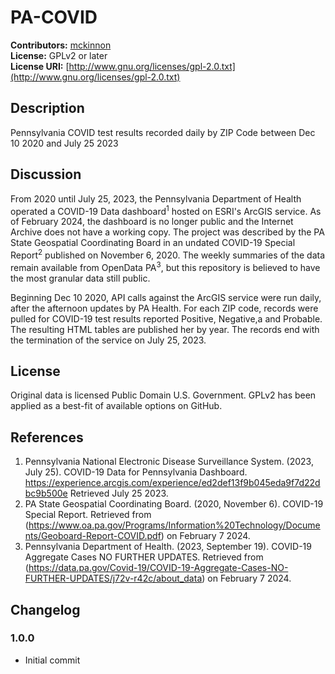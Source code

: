 # PA-COVID #

**Contributors:** [mckinnon](https://opendna.com)  
**License:** GPLv2 or later  
**License URI:** [http://www.gnu.org/licenses/gpl-2.0.txt](http://www.gnu.org/licenses/gpl-2.0.txt)

 ## Description ##
 Pennsylvania COVID test results recorded daily by ZIP Code between Dec 10 2020 and July 25 2023

 ## Discussion ##
 From 2020 until July 25, 2023, the Pennsylvania Department of Health operated a COVID-19 Data dashboard<sup>1</sup> hosted on ESRI's ArcGIS service. As of February 2024, the dashboard is no longer public and the Internet Archive does not have a working copy. The project was described by the PA State Geospatial Coordinating Board in an undated COVID-19 Special Report<sup>2</sup> published on November 6, 2020. The weekly summaries of the data remain available from OpenData PA<sup>3</sup>, but this repository is believed to have the most granular data still public.

 Beginning Dec 10 2020, API calls against the ArcGIS service were run daily, after the afternoon updates by PA Health. For each ZIP code, records were pulled for COVID-19 test results reported Positive, Negative,a and Probable. The resulting HTML tables are published her by year. The records end with the termination of the service on July 25, 2023.

 ## License ##
 Original data is licensed Public Domain U.S. Government. GPLv2 has been applied as a best-fit of available options on GitHub.

 ## References ##
 1. Pennsylvania National Electronic Disease Surveillance System. (2023, July 25). COVID-19 Data for Pennsylvania Dashboard. https://experience.arcgis.com/experience/ed2def13f9b045eda9f7d22dbc9b500e Retrieved July 25 2023.
 2. PA State Geospatial Coordinating Board. (2020, November 6). COVID-19 Special Report. Retrieved from (https://www.oa.pa.gov/Programs/Information%20Technology/Documents/Geoboard-Report-COVID.pdf) on February 7 2024.
 3. Pennsylvania Department of Health. (2023, September 19). COVID-19 Aggregate Cases NO FURTHER UPDATES. Retrieved from (https://data.pa.gov/Covid-19/COVID-19-Aggregate-Cases-NO-FURTHER-UPDATES/j72v-r42c/about_data) on February 7 2024.

 ## Changelog ##

 ### 1.0.0 ###

 * Initial commit